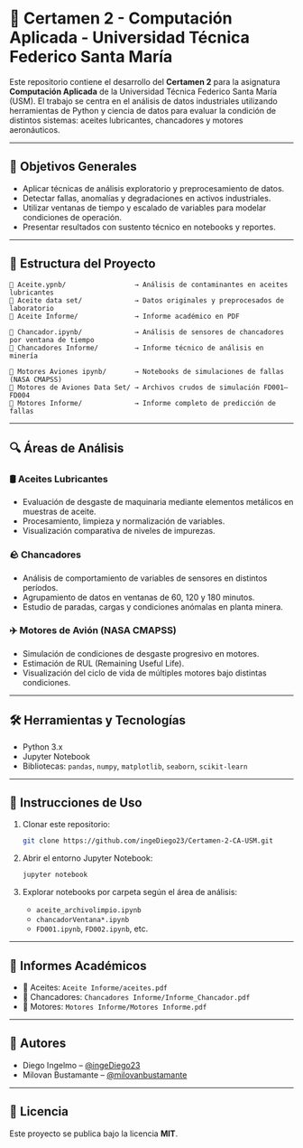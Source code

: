 
# 🧠 Certamen 2 - Computación Aplicada - Universidad Técnica Federico Santa María

Este repositorio contiene el desarrollo del **Certamen 2** para la asignatura **Computación Aplicada** de la Universidad Técnica Federico Santa María (USM). El trabajo se centra en el análisis de datos industriales utilizando herramientas de Python y ciencia de datos para evaluar la condición de distintos sistemas: aceites lubricantes, chancadores y motores aeronáuticos.

---

## 🎯 Objetivos Generales

- Aplicar técnicas de análisis exploratorio y preprocesamiento de datos.
- Detectar fallas, anomalías y degradaciones en activos industriales.
- Utilizar ventanas de tiempo y escalado de variables para modelar condiciones de operación.
- Presentar resultados con sustento técnico en notebooks y reportes.

---

## 📁 Estructura del Proyecto

```
📂 Aceite.ypnb/                 → Análisis de contaminantes en aceites lubricantes
📂 Aceite data set/             → Datos originales y preprocesados de laboratorio
📂 Aceite Informe/              → Informe académico en PDF

📂 Chancador.ipynb/             → Análisis de sensores de chancadores por ventana de tiempo
📂 Chancadores Informe/         → Informe técnico de análisis en minería

📂 Motores Aviones ipynb/       → Notebooks de simulaciones de fallas (NASA CMAPSS)
📂 Motores de Aviones Data Set/ → Archivos crudos de simulación FD001–FD004
📂 Motores Informe/             → Informe completo de predicción de fallas
```

---

## 🔍 Áreas de Análisis

### 🛢️ Aceites Lubricantes
- Evaluación de desgaste de maquinaria mediante elementos metálicos en muestras de aceite.
- Procesamiento, limpieza y normalización de variables.
- Visualización comparativa de niveles de impurezas.

### 🪨 Chancadores
- Análisis de comportamiento de variables de sensores en distintos períodos.
- Agrupamiento de datos en ventanas de 60, 120 y 180 minutos.
- Estudio de paradas, cargas y condiciones anómalas en planta minera.

### ✈️ Motores de Avión (NASA CMAPSS)
- Simulación de condiciones de desgaste progresivo en motores.
- Estimación de RUL (Remaining Useful Life).
- Visualización del ciclo de vida de múltiples motores bajo distintas condiciones.

---

## 🛠️ Herramientas y Tecnologías

- Python 3.x
- Jupyter Notebook
- Bibliotecas: `pandas`, `numpy`, `matplotlib`, `seaborn`, `scikit-learn`

---

## 🚀 Instrucciones de Uso

1. Clonar este repositorio:
   ```bash
   git clone https://github.com/ingeDiego23/Certamen-2-CA-USM.git
   ```

2. Abrir el entorno Jupyter Notebook:
   ```bash
   jupyter notebook
   ```

3. Explorar notebooks por carpeta según el área de análisis:
   - `aceite_archivolimpio.ipynb`
   - `chancadorVentana*.ipynb`
   - `FD001.ipynb`, `FD002.ipynb`, etc.

---

## 📄 Informes Académicos

- 📘 Aceites: `Aceite Informe/aceites.pdf`
- 📘 Chancadores: `Chancadores Informe/Informe_Chancador.pdf`
- 📘 Motores: `Motores Informe/Motores Informe.pdf`

---

## 👥 Autores

- Diego Ingelmo – [@ingeDiego23](https://github.com/ingeDiego23)
- Milovan Bustamante – [@milovanbustamante](https://github.com/milovanbustamante)

---

## 📜 Licencia

Este proyecto se publica bajo la licencia **MIT**.
